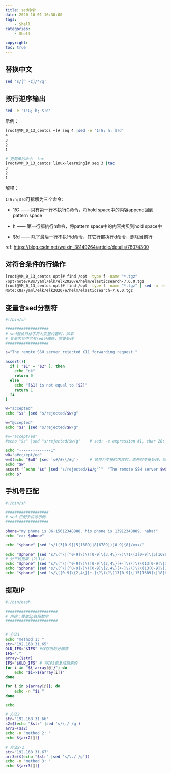 ```yaml
---
title: sed命令
date: 2020-10-01 16:30:00
tags:    
	- Shell
categories:
    - Shell

copyright: 
toc: true
---
```




## 替换中文

```sh
sed 's/[^ -z]/*/g'
```



## 按行逆序输出

```sh
sed -e '1!G; h; $!d'
```



<!-- more -->



示例：

```sh
[root@VM_0_13_centos ~]# seq 4 |sed -e '1!G; h; $!d'
4
3
2
1

# 更简单的命令  tac
[root@VM_0_13_centos linux-learning]# seq 3 |tac
3
2
1
```

解释：

`1!G;h;$!d`可拆解为三个命令:

- 1!G —— 只有第一行不执行G命令，将hold space中的内容append回到pattern space

- h —— 第一行都执行h命令，将pattern space中的内容拷贝到hold space中

- $!d —— 除了最后一行不执行d命令，其它行都执行d命令，删除当前行

ref: <https://blog.csdn.net/weixin_38149264/article/details/78074300>



## 对符合条件的行操作

```sh
[root@VM_0_13_centos opt]# find /opt -type f -name "*.tgz"
/opt/note/K8s/yaml/elk/elk2020/e/helm/elasticsearch-7.6.0.tgz
[root@VM_0_13_centos opt]# find /opt -type f -name "*.tgz" | sed -n -e '/^\/opt\/note\//{s?/opt/note/?Note:?; p};'		# 暂未找到替代/的方法
Note:K8s/yaml/elk/elk2020/e/helm/elasticsearch-7.6.0.tgz
```



## 变量含sed分割符

```sh
#!/bin/sh

###################
# sed替换目标字符为变量内容时，如果
# 变量内容中含有sed分隔符，需要处理
###################

s="The remote SSH server rejected X11 forwarding request."

assert(){
  if [ "$1" = "$2" ]; then
    echo "ok"
    return 0
  else
    echo "[$1] is not equal to [$2]"
    return 1
  fi
}

w="accepted"
echo "$s" |sed "s/rejected/$w/g"

w="@ccepted"
echo "$s" |sed "s/rejected/$w/g"

#w="accept/ed"
#echo "$s" |sed "s/rejected/$w/g"    # sed: -e expression #1, char 20: unknown option to `s'

echo "--------------1"
w0="a#cc/ept/ed"
w=$(echo "$w0" |sed 's#/#\\/#g')     # 替换为变量的内容时，需先对变量处理，将其中包含的sed分隔符替换成\开头的
echo "$w"
assert "`echo "$s" |sed "s/rejected/$w/g"`"  "The remote SSH server $w0 X11 forwarding request."
echo $?
```



## 手机号匹配

```sh
#!/bin/sh

###################
# sed 匹配手机号示例
###################

phone="my phone is 86+15612348888. his phone is 13912348889. haha!"
echo ">>: $phone"

echo "$phone" |sed 's/1(3[0-9]|5[1689]|8[6789])[0-9]{8}/xxx/'          # err

echo "$phone" |sed 's/\(^\|[^0-9]\)\([0-9]\{3,4\}-\)\?1\(3[0-9]\|5[1689]\|8[6789]\)[0-9]\{8\}/\1***/g'
# 分三段提取 \2\3\4
echo "$phone" |sed 's/\(^\|[^0-9]\)\([0-9]\{2,4\}[+-]\?\)\?\(13[0-9]\|15[1689]\|18[6789]\)\([0-9]\{8\}\)/\1[\2\3\4]/g'
echo "$phone" |sed 's/\(^\|[^0-9]\)\([0-9]\{2,4\}[+-]\?\)\?\(13[0-9]\|15[1689]\|18[6789]\)\([0-9]\{8\}\)/\1***/g'
echo "$phone" |sed 's/\([0-9]\{2,4\}[+-]\?\)\?\(13[0-9]\|15[1689]\|18[6789]\)\([0-9]\{8\}\)/***/g'
```



## 提取IP

```sh
#!/bin/bash

#######################
# 用途：提取ip各段数字
#######################


# 方法1
echo "method 1: "
str="192.168.31.65"
OLD_IFS="$IFS" #保存旧的分隔符
IFS="."
array=($str)
IFS="$OLD_IFS" # 将IFS恢复成原来的
for i in "${!array[@]}"; do
    echo "$i=>${array[i]}"
done

for i in ${array[@]}; do
    echo -n "$i "
done

echo

# 方法2
str="192.168.31.66"
s2=$(echo "$str" |sed 's/\./ /g')
arr2=($s2)
echo -n "method 2: "
echo ${arr2[@]}

# 方法2-2
str="192.168.31.67"
arr3=($(echo "$str" |sed 's/\./ /g'))
echo -n "method 3: "
echo ${arr3[@]}
```

